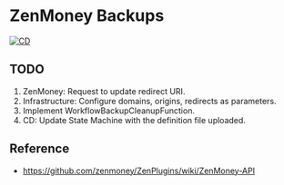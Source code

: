 # ZenMoney Backups

[![CD](https://github.com/loginov-rocks/ZenMoney-Backups/actions/workflows/cd.yml/badge.svg)](https://github.com/loginov-rocks/ZenMoney-Backups/actions/workflows/cd.yml)

## TODO

1. ZenMoney: Request to update redirect URI.
2. Infrastructure: Configure domains, origins, redirects as parameters.
3. Implement WorkflowBackupCleanupFunction.
4. CD: Update State Machine with the definition file uploaded.

## Reference

* https://github.com/zenmoney/ZenPlugins/wiki/ZenMoney-API
